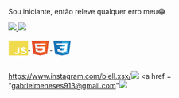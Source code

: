 Sou iniciante, então releve qualquer erro meu😂

 <div>
   <a href="https://github.com/Gabriel-Menesess">
   <img height="180em" src="https://github-readme-stats.vercel.app/api?username=Gabriel-Menesess&show_icons=true&theme=merko&include_all_commits=true&count_private=true"/>
   <img height="180em" src="https://github-readme-stats.vercel.app/api/top-langs/?username=Gabriel-Menesess&layout=compact&langs_count=6&theme=onedark"/></div>
    
<div style="display: inline_block"><br>
  <img align="center" alt="Js" height="30" width="40" src="https://raw.githubusercontent.com/devicons/devicon/master/icons/javascript/javascript-plain.svg">
  <img align="center" alt="HTML" height="30" width="40" src="https://raw.githubusercontent.com/devicons/devicon/master/icons/html5/html5-original.svg">
  <img align="center" alt="CSS" height="30" width="40" src="https://raw.githubusercontent.com/devicons/devicon/master/icons/css3/css3-original.svg">
</div>
 
<br>
 
 
<div> 
  
  <a href="" target="_blank">https://www.instagram.com/biell.xsx/<img src="https://img.shields.io/badge/-Instagram-%23E4405F?style=for-the-badge&logo=instagram&logoColor=white" target="_blank"></a>
  <a href = "gabrielmeneses913@gmail.com"<img src="https://img.shields.io/badge/-Gmail-%23333?style=for-the-badge&logo=gmail&logoColor=white" target="_blank"></a>
</div>
